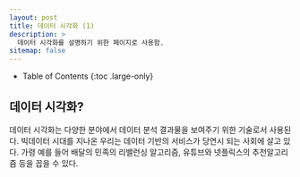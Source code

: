 ```yaml
---
layout: post
title: 데이터 시각화 (1)
description: >
  데이터 시각화를 설명하기 위한 페이지로 사용함.
sitemap: false
---
```




- Table of Contents
{:toc .large-only}


## 데이터 시각화?

데이터 시각화는 다양한 분야에서 데이터 분석 결과물을 보여주기 위한 기술로서 사용된다. 빅데이터 시대를 지나온 우리는 데이터 기반의 서비스가 당연시 되는 사회에 살고 있다. 가령 예를 들어 배달의 민족의 리밸런싱 알고리즘, 유튜브와 넷플릭스의 추천알고리즘 등을 꼽을 수 있다.

>
